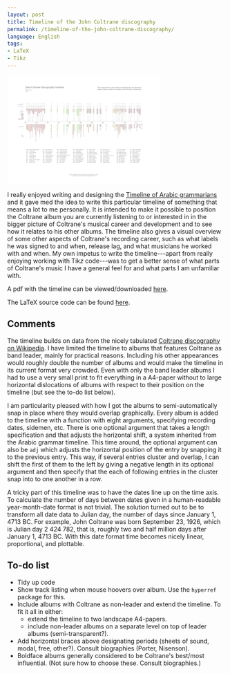 ```yaml
---
layout: post
title: Timeline of the John Coltrane discography
permalink: /timeline-of-the-john-coltrane-discography/
language: English
tags:
- LaTeX
- Tikz
---
```



[![thumbnail](/images/coltrane-timeline.thumbnail.png)](/images/coltrane-timeline.pdf)

I really enjoyed writing and designing the [Timeline of Arabic grammarians](/timeline-of-arab-grammarians/) and it gave med the idea to write this particular timeline of something that means a lot to me personally. It is intended to make it possible to position the Coltrane album you are currently listening to or interested in in the bigger picture of Coltrane's musical career and development and to see how it relates to his other albums. The timeline also gives a visual overview of some other aspects of Coltrane's recording career, such as what labels he was signed to and when, release lag, and what musicians he worked with and when. My own impetus to write the timeline---apart from really enjoying working with Tik*z* code---was to get a better sense of what parts of Coltrane's music I have a general feel for and what parts I am unfamiliar with.

A pdf with the timeline can be viewed/downloaded [here](/images/coltran-timeline.pdf).

The LaTeX source code can be found [here](https://github.com/andreasmhallberg/Coltrane-doscography-timeline/blob/master/coltrane-timeline.tex). 

## Comments
The timeline builds on data from the nicely tabulated [Coltrane discography on Wikipedia](https://en.wikipedia.org/wiki/John_Coltrane_discography). I have limited the timeline to albums that features Coltrane as band leader, mainly for practical reasons. Including his other appearances would roughly double the number of albums and would make the timeline in its current format very crowded. Even with only the band leader albums I had to use a very small print to fit everything in a A4-paper without to large horizontal dislocations of albums with respect to their position on the timeline (but see the to-do list below).

I am particularity pleased with how I got the albums to semi-automatically snap in place where they would overlap graphically. Every album is added to the timeline with a function with eight arguments, specifying recording dates, sidemen, etc. There is one optional argument that takes a length specification and that adjusts the horizontal shift, a system inherited from the Arabic grammar timeline. This time around, the optional argument can also be `adj` which adjusts the horizontal position of the entry by snapping it to the previous entry. This way, if several entries cluster and overlap, I can shift the first of them to the left by giving a negative length in its optional argument and then specify that the each of following entries in the cluster snap into to one another in a row.

A tricky part of this timeline was to have the dates line up on the time axis. To calculate the number of days between dates given in a human-readable year-month-date format is not trivial. The solution turned out to be to transform all date data to Julian day, the number of days since January 1, 4713&nbsp;BC. For example, John Coltrane was born September&nbsp;23, 1926, which is Julian day 2&nbsp;424&nbsp;782, that is, roughly two and half million days after January 1, 4713&nbsp;BC. With this date format time becomes nicely linear, proportional, and plottable.



## To-do list

- Tidy up code
- Show track listing when mouse hoovers over album. Use the `hyperref` package for this.
- Include albums with Coltrane as non-leader and extend the timeline. To fit it all in either:
    - extend the timeline to two landscape A4-papers.
    - include non-leader albums on a separate level on top of leader albums (semi-transparent?).
- Add horizontal braces above designating periods (sheets of sound, modal, free, other?). Consult biographies (Porter, Nisenson).
- Boldface albums generally considered to be Coltrane's best/most influential. (Not sure how to choose these. Consult biographies.)
